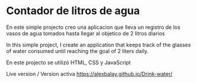 # Contador de litros de agua

En este simple projecto creo una aplicacion que lleva un registro de los vasos de agua tomados hasta llegar al objetico de 2 litros diarios

In this simple project, I create an application that keeps track of the glasses of water consumed until reaching the goal of 2 liters daily.

En este projecto se utilizó HTML, CSS y JavaScript

Live version / Version activa 
https://alexbalay.github.io/Drink-water/
